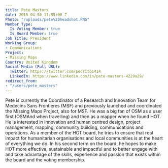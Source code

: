 ```yaml
---
title: Pete Masters
date: 2015-04-30 11:55:00 Z
Photo: "/uploads/pete%20headshot.PNG"
Member Type:
  Is Voting Member: true
  Is Board Member: true
Job Title: President
Working Group:
- Communications
Project:
- Missing Maps
Country: United Kingdom
Social Media (Full URL):
  Twitter: https://twitter.com/pedrito1414
  LinkedIn: https://www.linkedin.com/in/pete-masters-4229a29/
redirect_from:
- "/users/pete_masters"
---
```


Pete is currently the Coordinator of a Research and Innovation Team for Medecins Sans Frontieres (MSF) and previously launched and coordinated the Missing Maps Project, also for MSF. He was a big fan of OSM as a user first (OSMAnd when travelling) and then as a mapper when he found HOT. He is interested in innovation and human centred design, project management, mapping, community building, communications and operations. 
As a member of the HOT board, he tries to ensure that real impact for humanitarian organisations and local communities is at the heart of everything we do. In his second term on the board, he hopes to make HOT more effective, sustainable and impactful and to better engage with and take advantage of the skills, experience and passion that exists within the board and the voting membership.